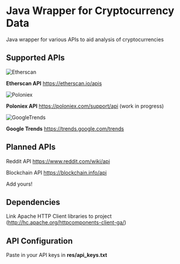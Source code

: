 # Java Wrapper for Cryptocurrency Data

Java wrapper for various APIs to aid analysis of cryptocurrencies

Supported APIs
--------

![Etherscan](https://etherscan.io/images/EtherscanLogo-transparent-b-small.png)

__Etherscan API__ <https://etherscan.io/apis>

![Poloniex](https://poloniex.com/images/theme_light/poloniex.png)

__Poloniex API__ <https://poloniex.com/support/api> (work in progress)

![GoogleTrends](https://ssl.gstatic.com/trends_tpt/70f9349528952eba4bbc320e6ace769338c3601a65b80c35761d890a18c14fe1.gif)

__Google Trends__ <https://trends.google.com/trends>

Planned APIs
--------

Reddit API <https://www.reddit.com/wiki/api>

Blockchain API <https://blockchain.info/api>

Add yours!

Dependencies
--------

Link Apache HTTP Client libraries to project (http://hc.apache.org/httpcomponents-client-ga/)

API Configuration
--------

Paste in your API keys in __res/api_keys.txt__

